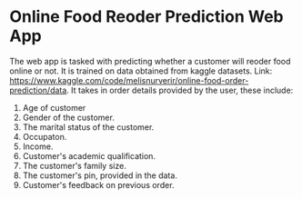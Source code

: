 # Online Food Reoder Prediction Web App

The web app is tasked with predicting whether a customer will reoder food online or not. It is trained on data obtained from kaggle datasets. 
Link: https://www.kaggle.com/code/melisnurverir/online-food-order-prediction/data. It takes in order details provided by the user, these include:

1. Age of customer
2. Gender of the customer.
3. The marital status of the customer.
4. Occupaton.
5. Income.
6. Customer's academic qualification.
7. The customer's family size.
8. The customer's pin, provided in the data.
9. Customer's feedback on previous order.
